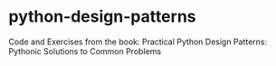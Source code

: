 # python-design-patterns
Code and Exercises from the book: Practical Python Design Patterns: Pythonic Solutions to Common Problems
